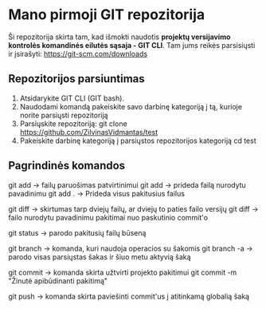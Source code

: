 # Mano pirmoji GIT repozitorija

Ši repozitorija skirta tam, kad išmokti naudotis **projektų versijavimo kontrolės komandinės eilutės sąsaja - GIT CLI**. Tam jums reikės parsisiųsti ir įsirašyti:
https://git-scm.com/downloads

## Repozitorijos parsiuntimas

1. Atsidarykite GIT CLI (GIT bash).
2. Naudodami komandą <cd> pakeiskite savo darbinę kategoriją į tą, kurioje norite parsiųsti repozitoriją
3. Parsiųskite repozitoriją:
  git clone https://github.com/ZilvinasVidmantas/test
4. Pakeiskite darbinę kategoriją į parsiųstos repozitorijos kategoriją
  cd test
## Pagrindinės komandos
  git add -> failų paruošimas patvirtinimui
    git add <failo-pavadinimas> -> prideda failą nurodytu pavadinimu
    git add . -> Prideda visus pakitusius failus

  git diff -> skirtumas tarp dviejų failų, ar dviejų to paties failo versijų
    git diff <failo-pavadinimas> ->  failo nurodytu pavadinimu pakitimai nuo paskutinio commit'o

  git status -> parodo pakitusių failų būseną

  git branch -> komanda, kuri naudoja operacios su šakomis
    git branch -a -> parodo visas parsiųstas šakas ir šiuo metu aktyvią šaką

  git commit -> komanda skirta užtvirti projekto pakitimui
    git commit -m "Žinutė apibūdinanti pakitimą"

  git push -> komanda skirta paviešinti commit'us į atitinkamą globalią šaką
